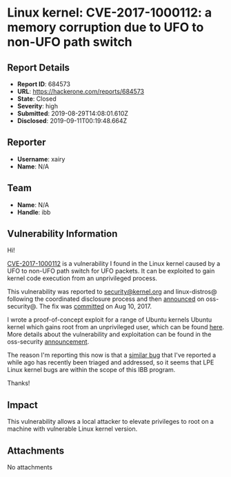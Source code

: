 # Linux kernel: CVE-2017-1000112: a memory corruption due to UFO to non-UFO path switch

## Report Details
- **Report ID**: 684573
- **URL**: https://hackerone.com/reports/684573
- **State**: Closed
- **Severity**: high
- **Submitted**: 2019-08-29T14:08:01.610Z
- **Disclosed**: 2019-09-11T00:19:48.664Z

## Reporter
- **Username**: xairy
- **Name**: N/A

## Team
- **Name**: N/A
- **Handle**: ibb

## Vulnerability Information
Hi!

[CVE-2017-1000112](https://nvd.nist.gov/vuln/detail/CVE-2017-1000112) is a vulnerability I found in the Linux kernel caused by a UFO to non-UFO path switch for UFO packets. It can be exploited to gain kernel code execution from an unprivileged process.

This vulnerability was reported to security@kernel.org and linux-distros@ following the coordinated disclosure process and then [announced](https://www.openwall.com/lists/oss-security/2017/08/13/1) on oss-security@. The fix was [committed](https://git.kernel.org/pub/scm/linux/kernel/git/davem/net.git/commit/?id=85f1bd9a7b5a79d5baa8bf44af19658f7bf77bfa) on Aug 10, 2017.

I wrote a proof-of-concept exploit for a range of Ubuntu kernels Ubuntu kernel which gains root from an unprivileged user, which can be found [here](https://github.com/xairy/kernel-exploits/tree/master/CVE-2017-1000112). More details about the vulnerability and exploitation can be found in the oss-security [announcement](https://www.openwall.com/lists/oss-security/2017/08/13/1).

The reason I'm reporting this now is that a [similar bug](https://hackerone.com/reports/347282) that I've reported a while ago has recently been triaged and addressed, so it seems that LPE Linux kernel bugs are within the scope of this IBB program.

Thanks!

## Impact

This vulnerability allows a local attacker to elevate privileges to root on a machine with vulnerable Linux kernel version.

## Attachments
No attachments
